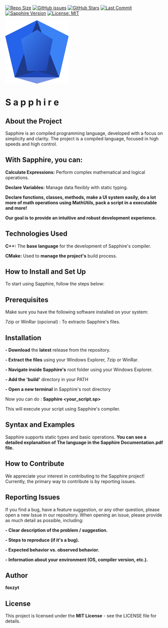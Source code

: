 [![Repo Size](https://img.shields.io/github/repo-size/foxzyt/Sapphire)](https://github.com/foxzyt/Sapphire)
[![GitHub issues](https://img.shields.io/github/issues/foxzyt/Sapphire)](https://github.com/foxzyt/Sapphire/issues)
[![GitHub Stars](https://img.shields.io/github/stars/foxzyt/Sapphire?style=social)](https://github.com/foxzyt/Sapphire/stargazers)
[![Last Commit](https://img.shields.io/github/last-commit/foxzyt/Sapphire)](https://github.com/foxzyt/Sapphire/commits/main)
[![Sapphire Version](https://img.shields.io/badge/Sapphire-v1.0.4-blue)](https://github.com/foxzyt/Sapphire/releases)
[![License: MIT](https://img.shields.io/badge/License-MIT-yellow.svg)](https://opensource.org/licenses/MIT)

![logo](assets/download.svg)  
# **S a p p h i r e**


## About the Project ##
Sapphire is an compiled programming language, developed with a focus on simplicity and clarity. The project is a compiled language, focused in high speeds and high control.

## With Sapphire, you can: ##

**Calculate Expressions:** Perform complex mathematical and logical operations. 

**Declare Variables:** Manage data flexibly with static typing.

**Declare functions, classes, methods, make a UI system easily, do a lot more of math operations using MathUtils, pack a script in a executable and more!**

**Our goal is to provide an intuitive and robust development experience.**

## Technologies Used ##
**C++:** The **base language** for the development of Sapphire's compiler.

**CMake:** Used to **manage the project's** build process.

## How to Install and Set Up ##
To start using Sapphire, follow the steps below:

## Prerequisites ##
Make sure you have the following software installed on your system:

7zip or WinRar (opcional) : To extracto Sapphire's files.

## Installation ##

**- Download** the **latest** release from the repository.

**- Extract the files** using your Windows Explorer, 7zip or WinRar.

**- Navigate inside Sapphire's** root folder using your Windows Explorer.

**- Add the 'build'** directory in your PATH

**- Open a new terminal** in Sapphire's root directory

Now you can do : **Sapphire <your_script.sp>**

This will execute your script using Sapphire's compiler.

## Syntax and Examples ##
Sapphire supports static types and basic operations. **You can see a detailed explanaition of The language in the Sapphire Documentation.pdf file.**

## How to Contribute ##
We appreciate your interest in contributing to the Sapphire project! Currently, the primary way to contribute is by reporting issues.

## Reporting Issues ##
If you find a bug, have a feature suggestion, or any other question, please open a new Issue in our repository. When opening an issue, please provide as much detail as possible, including:

**- Clear description of the problem / suggestion.**

**- Steps to reproduce (if it's a bug).**

**- Expected behavior vs. observed behavior.**

**- Information about your environment (OS, compiler version, etc.).**

## Author ##
**foxzyt**

## License ##
This project is licensed under the **MIT License** - see the LICENSE file for details.
